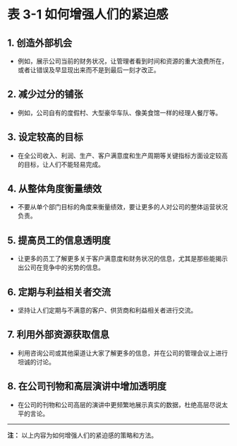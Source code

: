 # 表 3-1 如何增强人们的紧迫感

## 1. 创造外部机会
- 例如，展示公司当前的财务状况，让管理者看到时间和资源的重大浪费所在，或者让错误及早显现出来而不是到最后一刻才改正。

## 2. 减少过分的铺张
- 例如，公司自有的度假村、大型豪华车队、像美食馆一样的经理人餐厅等。

## 3. 设定较高的目标
- 在全公司收入、利润、生产、客户满意度和生产周期等关键指标方面设定较高的目标，让人们不能轻易完成。

## 4. 从整体角度衡量绩效
- 不要从单个部门目标的角度来衡量绩效，要让更多的人对公司的整体运营状况负责。

## 5. 提高员工的信息透明度
- 让更多的员工了解更多关于客户满意度和财务状况的信息，尤其是那些能揭示出公司在竞争中的劣势的信息。

## 6. 定期与利益相关者交流
- 坚持让人们定期与不满意的客户、供货商和利益相关者进行交流。

## 7. 利用外部资源获取信息
- 利用咨询公司或其他渠道让大家了解更多的信息，并在公司的管理会议上进行坦诚的讨论。

## 8. 在公司刊物和高层演讲中增加透明度
- 在公司的刊物和公司高层的演讲中更频繁地展示真实的数据，杜绝高层尽说太平的言论。

---

**注：** 以上内容为如何增强人们的紧迫感的策略和方法。

